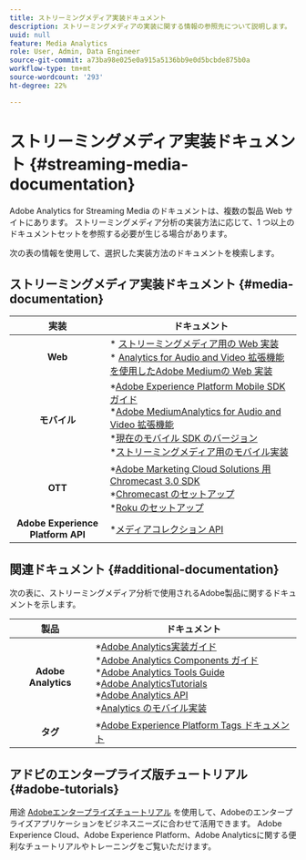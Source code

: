 ```yaml
---
title: ストリーミングメディア実装ドキュメント
description: ストリーミングメディアの実装に関する情報の参照先について説明します。
uuid: null
feature: Media Analytics
role: User, Admin, Data Engineer
source-git-commit: a73ba98e025e0a915a5136bb9e0d5bcbde875b0a
workflow-type: tm+mt
source-wordcount: '293'
ht-degree: 22%

---
```



# ストリーミングメディア実装ドキュメント {#streaming-media-documentation}

Adobe Analytics for Streaming Media のドキュメントは、複数の製品 Web サイトにあります。 ストリーミングメディア分析の実装方法に応じて、1 つ以上のドキュメントセットを参照する必要が生じる場合があります。

次の表の情報を使用して、選択した実装方法のドキュメントを検索します。

## ストリーミングメディア実装ドキュメント {#media-documentation}

| 実装 | ドキュメント |
|:-----------------------:|----------------|
| **Web** | * [ストリーミングメディア用の Web 実装](/help/implementation/media-sdk/setup/web-implementation.md) <br>* [Analytics for Audio and Video 拡張機能を使用したAdobe Mediumの Web 実装 ](https://experienceleague.adobe.com/docs/experience-platform/tags/extensions/adobe/media-analytics-3x/overview.html?lang=en) |
| **モバイル** | *[Adobe Experience Platform Mobile SDK ガイド](https://aep-sdks.gitbook.io/docs/) <br> *[Adobe MediumAnalytics for Audio and Video 拡張機能](https://aep-sdks.gitbook.io/docs/using-mobile-extensions/adobe-media-analytics)<br> *[現在のモバイル SDK のバージョン](https://aep-sdks.gitbook.io/docs/resources/upgrading-to-aep/current-sdk-versions) <br> *[ストリーミングメディア用のモバイル実装](/help/implementation/media-sdk/setup/mobile-implementation.md) |  |  |
| **OTT** | *[Adobe Marketing Cloud Solutions 用 Chromecast 3.0 SDK](https://adobe-marketing-cloud.github.io/media-sdks/reference/chromecast/)<br> *[Chromecast のセットアップ](/help/implementation/media-sdk/setup/set-up-chromecast.md)<br> *[Roku のセットアップ](/help/implementation/media-sdk/setup/set-up-roku.md) |
| **Adobe Experience Platform API** | *[メディアコレクション API](/help/implementation/media-collection-api/mc-api-overview.md) |

## 関連ドキュメント {#additional-documentation}

次の表に、ストリーミングメディア分析で使用されるAdobe製品に関するドキュメントを示します。

| 製品 | ドキュメント |
|:-----------------------:|----------------|
| **Adobe Analytics** | *[Adobe Analytics実装ガイド](https://experienceleague.adobe.com/docs/analytics/implementation/home.html?lang=ja)<br>  *[Adobe Analytics Components ガイド](https://experienceleague.adobe.com/docs/analytics/components/home.html?lang=ja)<br> *[Adobe Analytics Tools Guide](https://experienceleague.adobe.com/docs/analytics/analyze/home.html?lang=ja)<br> *[Adobe AnalyticsTutorials](https://experienceleague.adobe.com/docs/analytics.html?lang=en#tutorials) <br> *[Adobe Analytics API](https://developer.adobe.com/analytics-apis/docs/2.0/)<br> *[Analytics のモバイル実装](https://aep-sdks.gitbook.io/docs/using-mobile-extensions/adobe-analytics) |
| **タグ** | *[Adobe Experience Platform Tags ドキュメント](https://experienceleague.adobe.com/docs/experience-platform/tags/home.html?lang=ja) |

## アドビのエンタープライズ版チュートリアル {#adobe-tutorials}

用途 [Adobeエンタープライズチュートリアル](https://experienceleague.adobe.com/docs/home-tutorials.html?lang=ja) を使用して、Adobeのエンタープライズアプリケーションをビジネスニーズに合わせて活用できます。 Adobe Experience Cloud、Adobe Experience Platform、Adobe Analyticsに関する便利なチュートリアルやトレーニングをご覧いただけます。
